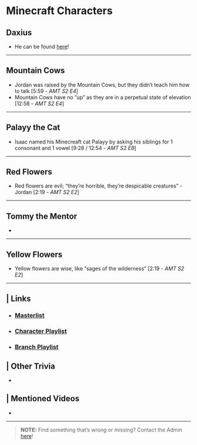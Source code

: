 # Minecraft Characters  


## Daxius
- He can be found [here](6.Characters/Daxius.html)!
----
## Mountain Cows
- Jordan was raised by the Mountain Cows, but they didn’t teach him how to talk [5:59 - *AMT S2 E4*]
- Mountain Cows have no ”up” as they are in a perpetual state of elevation [12:58 - *AMT S2 E4*]
----
## Palayy the Cat
- Isaac named his Minecreaft cat Palayy by asking his siblings for 1 consonant and 1 vowel [9:28 / 12:54 - *AMT S2 E8*]
----
## Red Flowers
- Red flowers are evil; “they’re horrible, they’re despicable creatures” - Jordan [2:19 - *AMT S2 E2*]
----
## Tommy the Mentor
- 
----
## Yellow Flowers
- Yellow flowers are wise, like “sages of the wilderness” [2:19 - *AMT S2 E2*]
----

## | Links  
- ### [Masterlist]()  
- ### [Character Playlist]()  
- ### [Branch Playlist]()  


## | Other Trivia  
-   

## | Mentioned Videos
- []()

----

> **NOTE:** Find something that’s wrong or missing? Contact the Admin [here](../chapter_2.html)!